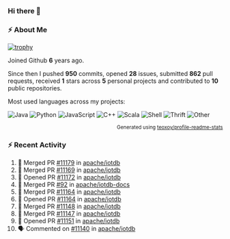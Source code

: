 ### Hi there 👋

### :zap: About Me

[![trophy](https://github-profile-trophy.vercel.app/?username=HTHou&theme=onedark)](https://github.com/ryo-ma/github-profile-trophy)
   
Joined Github **6** years ago.

Since then I pushed **950** commits, opened **28** issues, submitted **862** pull requests, received **1** stars across **5** personal projects and contributed to **10** public repositories.

Most used languages across my projects:

![Java](https://img.shields.io/static/v1?style=flat-square&label=%E2%A0%80&color=555&labelColor=%23b07219&message=Java%EF%B8%B195.4%25)
![Python](https://img.shields.io/static/v1?style=flat-square&label=%E2%A0%80&color=555&labelColor=%233572A5&message=Python%EF%B8%B11.2%25)
![JavaScript](https://img.shields.io/static/v1?style=flat-square&label=%E2%A0%80&color=555&labelColor=%23f1e05a&message=JavaScript%EF%B8%B10.7%25)
![C++](https://img.shields.io/static/v1?style=flat-square&label=%E2%A0%80&color=555&labelColor=%23f34b7d&message=C%2B%2B%EF%B8%B10.5%25)
![Scala](https://img.shields.io/static/v1?style=flat-square&label=%E2%A0%80&color=555&labelColor=%23c22d40&message=Scala%EF%B8%B10.4%25)
![Shell](https://img.shields.io/static/v1?style=flat-square&label=%E2%A0%80&color=555&labelColor=%2389e051&message=Shell%EF%B8%B10.3%25)
![Thrift](https://img.shields.io/static/v1?style=flat-square&label=%E2%A0%80&color=555&labelColor=%23D12127&message=Thrift%EF%B8%B10.3%25)
![Other](https://img.shields.io/static/v1?style=flat-square&label=%E2%A0%80&color=555&labelColor=%23ededed&message=Other%EF%B8%B10.8%25)

<p align="right"><sub>Generated using <a href="https://github.com/marketplace/actions/profile-readme-stats">teoxoy/profile-readme-stats</a></sub></p>


<!--![](https://github.com/HTHou/HTHou/blob/output/github-contribution-grid-snake.svg)-->

<!--![Haonan Hou's github stats](https://github-readme-stats.vercel.app/api?username=HTHou&count_private=true&show_icons=true&theme=onedark)-->

<!--![Haonan Hou's wakatime stats](https://github-readme-stats.vercel.app/api/wakatime?username=HTHou&layout=compact&theme=onedark)-->

<!--![Top Langs](https://github-readme-stats.vercel.app/api/top-langs/?username=HTHou&theme=onedark&layout=compact)-->

### :zap: Recent Activity
<!--START_SECTION:activity-->
1. 🎉 Merged PR [#11179](https://github.com/apache/iotdb/pull/11179) in [apache/iotdb](https://github.com/apache/iotdb)
2. 🎉 Merged PR [#11169](https://github.com/apache/iotdb/pull/11169) in [apache/iotdb](https://github.com/apache/iotdb)
3. 💪 Opened PR [#11172](https://github.com/apache/iotdb/pull/11172) in [apache/iotdb](https://github.com/apache/iotdb)
4. 🎉 Merged PR [#92](https://github.com/apache/iotdb-docs/pull/92) in [apache/iotdb-docs](https://github.com/apache/iotdb-docs)
5. 🎉 Merged PR [#11164](https://github.com/apache/iotdb/pull/11164) in [apache/iotdb](https://github.com/apache/iotdb)
6. 💪 Opened PR [#11164](https://github.com/apache/iotdb/pull/11164) in [apache/iotdb](https://github.com/apache/iotdb)
7. 🎉 Merged PR [#11148](https://github.com/apache/iotdb/pull/11148) in [apache/iotdb](https://github.com/apache/iotdb)
8. 🎉 Merged PR [#11147](https://github.com/apache/iotdb/pull/11147) in [apache/iotdb](https://github.com/apache/iotdb)
9. 💪 Opened PR [#11151](https://github.com/apache/iotdb/pull/11151) in [apache/iotdb](https://github.com/apache/iotdb)
10. 🗣 Commented on [#11140](https://github.com/apache/iotdb/issues/11140#issuecomment-1720411657) in [apache/iotdb](https://github.com/apache/iotdb)
<!--END_SECTION:activity-->

<!--
**HTHou/HTHou** is a ✨ _special_ ✨ repository because its `README.md` (this file) appears on your GitHub profile.

Here are some ideas to get you started:

- 🔭 I’m currently working on ...
- 🌱 I’m currently learning ...
- 👯 I’m looking to collaborate on ...
- 🤔 I’m looking for help with ...
- 💬 Ask me about ...
- 📫 How to reach me: ...
- 😄 Pronouns: ...
- ⚡ Fun fact: ...
-->
